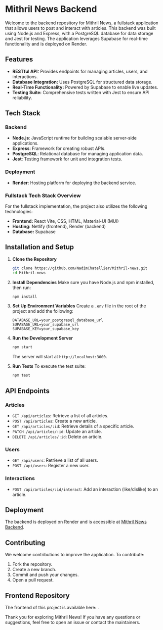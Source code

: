 # Mithril News Backend

Welcome to the backend repository for Mithril News, a fullstack application that allows users to post and interact with articles. This backend was built using Node.js and Express, with a PostgreSQL database for data storage and Jest for testing. The application leverages Supabase for real-time functionality and is deployed on Render.

## Features

- **RESTful API:** Provides endpoints for managing articles, users, and interactions.
- **Database Integration:** Uses PostgreSQL for structured data storage.
- **Real-Time Functionality:** Powered by Supabase to enable live updates.
- **Testing Suite:** Comprehensive tests written with Jest to ensure API reliability.

## Tech Stack

### Backend
- **Node.js**: JavaScript runtime for building scalable server-side applications.
- **Express**: Framework for creating robust APIs.
- **PostgreSQL**: Relational database for managing application data.
- **Jest**: Testing framework for unit and integration tests.

### Deployment
- **Render**: Hosting platform for deploying the backend service.

### Fullstack Tech Stack Overview
For the fullstack implementation, the project also utilizes the following technologies:
- **Frontend:** React Vite, CSS, HTML, Material-UI (MUI)
- **Hosting:** Netlify (frontend), Render (backend)
- **Database:** Supabase

## Installation and Setup

1. **Clone the Repository**
   ```bash
   git clone https://github.com/NadimChatellier/Mithril-news.git
   cd Mithril-news
   ```

2. **Install Dependencies**
   Make sure you have Node.js and npm installed, then run:
   ```bash
   npm install
   ```

3. **Set Up Environment Variables**
   Create a `.env` file in the root of the project and add the following:
   ```env
   DATABASE_URL=your_postgresql_database_url
   SUPABASE_URL=your_supabase_url
   SUPABASE_KEY=your_supabase_key
   ```

4. **Run the Development Server**
   ```bash
   npm start
   ```
   The server will start at `http://localhost:3000`.

5. **Run Tests**
   To execute the test suite:
   ```bash
   npm test
   ```

## API Endpoints

### Articles
- `GET /api/articles`: Retrieve a list of all articles.
- `POST /api/articles`: Create a new article.
- `GET /api/articles/:id`: Retrieve details of a specific article.
- `PATCH /api/articles/:id`: Update an article.
- `DELETE /api/articles/:id`: Delete an article.

### Users
- `GET /api/users`: Retrieve a list of all users.
- `POST /api/users`: Register a new user.

### Interactions
- `POST /api/articles/:id/interact`: Add an interaction (like/dislike) to an article.

## Deployment
The backend is deployed on Render and is accessible at [Mithril News Backend](#).

## Contributing

We welcome contributions to improve the application. To contribute:
1. Fork the repository.
2. Create a new branch.
3. Commit and push your changes.
4. Open a pull request.

## Frontend Repository
The frontend of this project is available here: .

Thank you for exploring Mithril News! If you have any questions or suggestions, feel free to open an issue or contact the maintainers.

